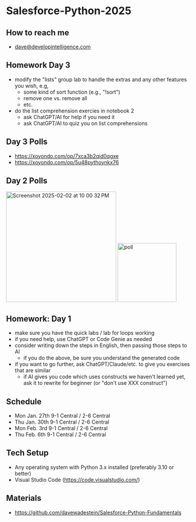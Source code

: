 # Salesforce-Python-2025

## How to reach me
* dave@developintelligence.com

## Homework Day 3 
* modify the "lists" group lab to handle the extras and any other features you wish, e.g,
  * some kind of sort function (e.g., "!sort")
  * remove one vs. remove all
  * etc.
* do the list comprehension exercies in notebook 2
  * ask ChatGPT/AI for help if you need it
  * ask ChatGPT/AI to quiz you on list comprehensions

## Day 3 Polls
* https://xoyondo.com/op/7xca3b2qid0qgxe
* https://xoyondo.com/op/5u48pythoynkx76

## Day 2 Polls
<img width="300" alt="Screenshot 2025-02-02 at 10 00 32 PM" src="https://github.com/user-attachments/assets/4c34d739-e0ff-48ae-9a0c-c40c5762bed7" />

<img width="160" alt="poll" src="https://github.com/user-attachments/assets/7e4bfb31-bee3-487c-9b6d-586fd5a62455" />


## Homework: Day 1
* make sure you have the quick labs / lab for loops working
* if you need help, use ChatGPT or Code Genie as needed
* consider writing down the steps in English, then passing those steps to AI
   * if you do the above, be sure you understand the generated code
* if you want to go further, ask ChatGPT/Claude/etc. to give you exercises that are similar
   * if AI gives you code which uses constructs we haven't learned yet, ask it to rewrite for beginner (or "don't use XXX construct")

## Schedule
* Mon Jan. 27th 9-1 Central / 2-6 Central
* Thu Jan. 30th 9-1 Central / 2-6 Central
* Mon Feb. 3rd 9-1 Central / 2-6 Central
* Thu Feb. 6th 9-1 Central / 2-6 Central

## Tech Setup
* Any operating system with Python 3.x installed (preferably 3.10 or better)
* Visual Studio Code (https://code.visualstudio.com/)

## Materials
* https://github.com/davewadestein/Salesforce-Python-Fundamentals
